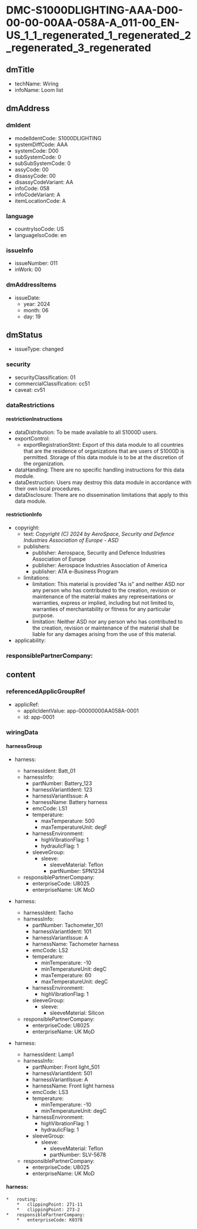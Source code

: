 # DMC-S1000DLIGHTING-AAA-D00-00-00-00AA-058A-A_011-00_EN-US_1_1_regenerated_1_regenerated_2_regenerated_3_regenerated

## dmTitle

*   techName: Wiring
*   infoName: Loom list

## dmAddress

### dmIdent

*   modelIdentCode: S1000DLIGHTING
*   systemDiffCode: AAA
*   systemCode: D00
*   subSystemCode: 0
*   subSubSystemCode: 0
*   assyCode: 00
*   disassyCode: 00
*   disassyCodeVariant: AA
*   infoCode: 058
*   infoCodeVariant: A
*   itemLocationCode: A

### language

*   countryIsoCode: US
*   languageIsoCode: en

### issueInfo

*   issueNumber: 011
*   inWork: 00

### dmAddressItems

*   issueDate:
    *   year: 2024
    *   month: 06
    *   day: 19

## dmStatus

*   issueType: changed

### security

*   securityClassification: 01
*   commercialClassification: cc51
*   caveat: cv51

### dataRestrictions

#### restrictionInstructions

*   dataDistribution: To be made available to all S1000D users.
*   exportControl:
    *   exportRegistrationStmt: Export of this data module to all countries that are the residence of organizations that are users of S1000D is permitted. Storage of this data module is to be at the discretion of the organization.
*   dataHandling: There are no specific handling instructions for this data module.
*   dataDestruction: Users may destroy this data module in accordance with their own local procedures.
*   dataDisclosure: There are no dissemination limitations that apply to this data module.

#### restrictionInfo

*   copyright:
    *   text: *Copyright (C) 2024 by AeroSpace, Security and Defence Industries Association of Europe - ASD*
    *   publishers:
        *   publisher: Aerospace, Security and Defence Industries Association of Europe
        *   publisher: Aerospace Industries Association of America
        *   publisher: ATA e-Business Program
    *   limitations:
        *   limitation: This material is provided "As is" and neither ASD nor any person who has contributed to the creation, revision or maintenance of the material makes any representations or warranties, express or implied, including but not limited to, warranties of merchantability or fitness for any particular purpose.
        *   limitation: Neither ASD nor any person who has contributed to the creation, revision or maintenance of the material shall be liable for any damages arising from the use of this material.
*   applicability:

### responsiblePartnerCompany:

## content

### referencedApplicGroupRef

*   applicRef:
    *   applicIdentValue: app-00000000AA058A-0001
    *   id: app-0001

### wiringData

#### harnessGroup

*   harness:
    *   harnessIdent: Batt_01
    *   harnessInfo:
        *   partNumber: Battery_123
        *   harnessVariantIdent: 123
        *   harnessVariantIssue: A
        *   harnessName: Battery harness
        *   emcCode: LS1
        *   temperature:
            *   maxTemperature: 500
            *   maxTemperatureUnit: degF
        *   harnessEnvironment:
            *   highVibrationFlag: 1
            *   hydraulicFlag: 1
        *   sleeveGroup:
            *   sleeve:
                *   sleeveMaterial: Teflon
                *   partNumber: SPN1234
    *   responsiblePartnerCompany:
        *   enterpriseCode: U8025
        *   enterpriseName: UK MoD

*   harness:
    *   harnessIdent: Tacho
    *   harnessInfo:
        *   partNumber: Tachometer_101
        *   harnessVariantIdent: 101
        *   harnessVariantIssue: A
        *   harnessName: Tachometer harness
        *   emcCode: LS2
        *   temperature:
            *   minTemperature: -10
            *   minTemperatureUnit: degC
            *   maxTemperature: 60
            *   maxTemperatureUnit: degC
        *   harnessEnvironment:
            *   highVibrationFlag: 1
        *   sleeveGroup:
            *   sleeve:
                *   sleeveMaterial: Silicon
    *   responsiblePartnerCompany:
        *   enterpriseCode: U8025
        *   enterpriseName: UK MoD

*   harness:
    *   harnessIdent: Lamp1
    *   harnessInfo:
        *   partNumber: Front light_501
        *   harnessVariantIdent: 501
        *   harnessVariantIssue: A
        *   harnessName: Front light harness
        *   emcCode: LS3
        *   temperature:
            *   minTemperature: -10
            *   minTemperatureUnit: degC
        *   harnessEnvironment:
            *   highVibrationFlag: 1
            *   hydraulicFlag: 1
        *   sleeveGroup:
            *   sleeve:
                *   sleeveMaterial: Teflon
                *   partNumber: SLV-5678
    *   responsiblePartnerCompany:
        *   enterpriseCode: U8025
        *   enterpriseName: UK MoD

#### harness:
    *   routing:
        *   clippingPoint: 271-11
        *   clippingPoint: 273-2
    *   responsiblePartnerCompany:
        *   enterpriseCode: K0378
